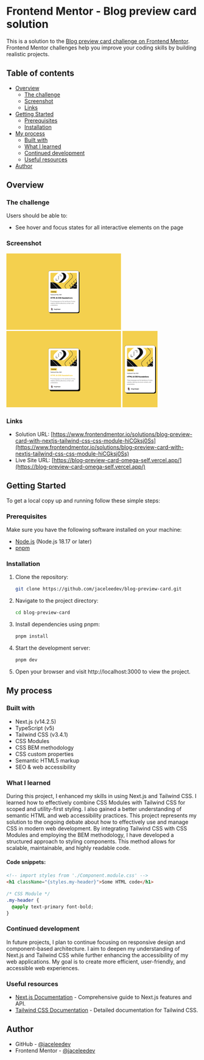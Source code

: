 # Frontend Mentor - Blog preview card solution

This is a solution to the [Blog preview card challenge on Frontend Mentor](https://www.frontendmentor.io/challenges/blog-preview-card-ckPaj01IcS). Frontend Mentor challenges help you improve your coding skills by building realistic projects.

## Table of contents

- [Overview](#overview)
  - [The challenge](#the-challenge)
  - [Screenshot](#screenshot)
  - [Links](#links)
- [Getting Started](#getting-started)
  - [Prerequisites](#prerequisites)
  - [Installation](#installation)
- [My process](#my-process)
  - [Built with](#built-with)
  - [What I learned](#what-i-learned)
  - [Continued development](#continued-development)
  - [Useful resources](#useful-resources)
- [Author](#author)

## Overview

### The challenge

Users should be able to:

- See hover and focus states for all interactive elements on the page

### Screenshot

<img src="./design/screenshot-desktop.png" height='200px'>
<img src="./design/screenshot-active.png" height='200px'>
<img src="./design/screenshot-mobile.png" height='200px'>

### Links

- Solution URL: [https://www.frontendmentor.io/solutions/blog-preview-card-with-nextjs-tailwind-css-css-module-hiCGksj0Ss](https://www.frontendmentor.io/solutions/blog-preview-card-with-nextjs-tailwind-css-css-module-hiCGksj0Ss)
- Live Site URL: [https://blog-preview-card-omega-self.vercel.app/](https://blog-preview-card-omega-self.vercel.app/)

## Getting Started

To get a local copy up and running follow these simple steps:

### Prerequisites

Make sure you have the following software installed on your machine:

- [Node.js](https://nodejs.org/) (Node.js 18.17 or later)
- [pnpm](https://pnpm.io/)

### Installation

1. Clone the repository:

   ```sh
   git clone https://github.com/jaceleedev/blog-preview-card.git
   ```

2. Navigate to the project directory:

   ```sh
   cd blog-preview-card
   ```

3. Install dependencies using pnpm:

   ```sh
   pnpm install
   ```

4. Start the development server:

   ```sh
   pnpm dev
   ```

5. Open your browser and visit http://localhost:3000 to view the project.

## My process

### Built with

- Next.js (v14.2.5)
- TypeScript (v5)
- Tailwind CSS (v3.4.1)
- CSS Modules
- CSS BEM methodology
- CSS custom properties
- Semantic HTML5 markup
- SEO & web accessibility

### What I learned

During this project, I enhanced my skills in using Next.js and Tailwind CSS. I learned how to effectively combine CSS Modules with Tailwind CSS for scoped and utility-first styling. I also gained a better understanding of semantic HTML and web accessibility practices. This project represents my solution to the ongoing debate about how to effectively use and manage CSS in modern web development. By integrating Tailwind CSS with CSS Modules and employing the BEM methodology, I have developed a structured approach to styling components. This method allows for scalable, maintainable, and highly readable code.

#### Code snippets:

```html
<!-- import styles from './Component.module.css' -->
<h1 className="{styles.my-header}">Some HTML code</h1>
```

```css
/* CSS Module */
.my-header {
  @apply text-primary font-bold;
}
```

### Continued development

In future projects, I plan to continue focusing on responsive design and component-based architecture. I aim to deepen my understanding of Next.js and Tailwind CSS while further enhancing the accessibility of my web applications. My goal is to create more efficient, user-friendly, and accessible web experiences.

### Useful resources

- [Next.js Documentation](https://nextjs.org/docs) - Comprehensive guide to Next.js features and API.
- [Tailwind CSS Documentation](https://tailwindcss.com/docs/installation) - Detailed documentation for Tailwind CSS.

## Author

- GitHub - [@jaceleedev](https://github.com/jaceleedev)
- Frontend Mentor - [@jaceleedev](https://www.frontendmentor.io/profile/jaceleedev)
